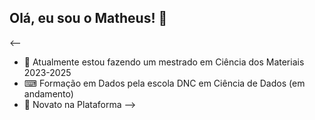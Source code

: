## Olá, eu sou o Matheus! 👋

<--

- 🔭 Atualmente estou fazendo um mestrado em Ciência dos Materiais 2023-2025
- ⌨ Formação em Dados pela escola DNC em Ciência de Dados (em andamento)
- 🌱 Novato na Plataforma
-->
